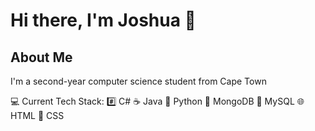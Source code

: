 # Hi there, I'm Joshua 👋

## About Me
I'm a second-year computer science student from Cape Town

💻 Current Tech Stack:
#️⃣ C#
☕ Java
🐍 Python
🍃 MongoDB
🐬 MySQL
🌐 HTML
🎨 CSS
